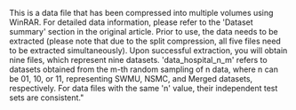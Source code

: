 This is a data file that has been compressed into multiple volumes using WinRAR. For detailed data information, please refer to the 'Dataset summary' section in the original article. Prior to use, the data needs to be extracted (please note that due to the split compression, all five files need to be extracted simultaneously). Upon successful extraction, you will obtain nine files, which represent nine datasets. 'data_hospital_n_m' refers to datasets obtained from the m-th random sampling of n data, where n can be 01, 10, or 11, representing SWMU, NSMC, and Merged datasets, respectively. For data files with the same 'n' value, their independent test sets are consistent."
